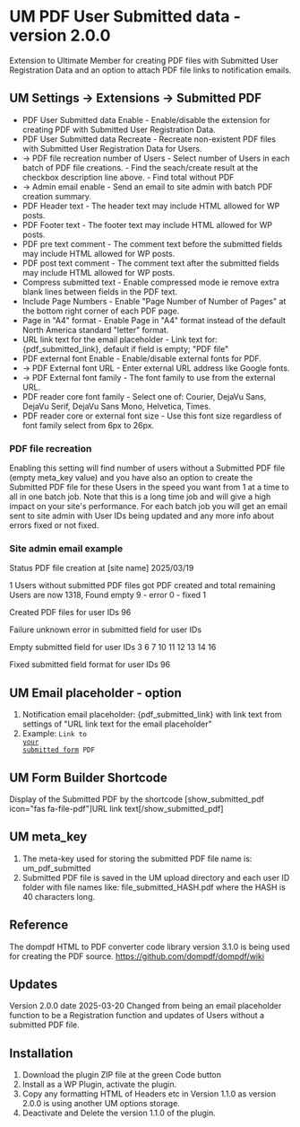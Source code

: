 # UM PDF User Submitted data - version 2.0.0
Extension to Ultimate Member for creating PDF files with Submitted User Registration Data and an option to attach PDF file links to notification emails.

## UM Settings -> Extensions -> Submitted PDF
* PDF User Submitted data Enable - Enable/disable the extension for creating PDF with Submitted User Registration Data.
* PDF User Submitted data Recreate - Recreate non-existent PDF files with Submitted User Registration Data for Users.
* -> PDF file recreation number of Users - Select number of Users in each batch of PDF file creations. - Find the seach/create result at the checkbox description line above. - Find total without PDF
* -> Admin email enable - Send an email to site admin with batch PDF creation summary.
* PDF Header text - The header text may include HTML allowed for WP posts.
* PDF Footer text - The footer text may include HTML allowed for WP posts.
* PDF pre text comment - The comment text before the submitted fields may include HTML allowed for WP posts.
* PDF post text comment - The comment text after the submitted fields may include HTML allowed for WP posts.
* Compress submitted text - Enable compressed mode ie remove extra blank lines between fields in the PDF text.
* Include Page Numbers - Enable "Page Number of Number of Pages" at the bottom right corner of each PDF page.
* Page in "A4" format - Enable Page in "A4" format instead of the default North America standard "letter" format.
* URL link text for the email placeholder - Link text for: {pdf_submitted_link}, default if field is empty; "PDF file"
* PDF external font Enable - Enable/disable external fonts for PDF.
* -> PDF External font URL - Enter external URL address like Google fonts.
* -> PDF External font family - The font family to use from the external URL.
* PDF reader core font family - Select one of: Courier, DejaVu Sans, DejaVu Serif, DejaVu Sans Mono, Helvetica, Times.
* PDF reader core or external font size - Use this font size regardless of font family select from 6px to 26px.
### PDF file recreation
Enabling this setting will find number of users without a Submitted PDF file (empty meta_key value) and you have also an option to create the Submitted PDF file for these Users in the speed you want from 1 at a time to all in one batch job. Note that this is a long time job and will give a high impact on your site's performance. For each batch job you will get an email sent to site admin with User IDs being updated and any more info about errors fixed or not fixed.
### Site admin email example
Status PDF file creation at [site name] 2025/03/19

1 Users without submitted PDF files got PDF created and total remaining Users are now 1318, Found empty 9 - error 0 - fixed 1

Created PDF files for user IDs 96

Failure unknown error in submitted field for user IDs

Empty submitted field for user IDs 3 6 7 10 11 12 13 14 16

Fixed submitted field format for user IDs 96
## UM Email placeholder - option
1. Notification email placeholder: {pdf_submitted_link} with link text from settings of "URL link text for the email placeholder"
2. Example: <code>Link to <a href="https://.../wp-content/uploads/ultimatemember/ID/file_submitted_HASH.pdf" target="_blank" rel="noreferrer">your submitted form</a> PDF</code>

## UM Form Builder Shortcode
Display of the Submitted PDF by the shortcode [show_submitted_pdf icon="fas fa-file-pdf"]URL link text[/show_submitted_pdf]

## UM meta_key
1. The meta-key used for storing the submitted PDF file name is: um_pdf_submitted
2. Submitted PDF file is saved in the UM upload directory and each user ID folder with file names like: file_submitted_HASH.pdf where the HASH is 40 characters long.

## Reference
The dompdf HTML to PDF converter code library version 3.1.0 is being used for creating the PDF source. https://github.com/dompdf/dompdf/wiki

## Updates
Version 2.0.0 date 2025-03-20 Changed from being an email placeholder function to be a Registration function and updates of Users without a submitted PDF file.

## Installation
1. Download the plugin ZIP file at the green Code button
2. Install as a WP Plugin, activate the plugin.
3. Copy any formatting HTML of Headers etc in Version 1.1.0 as version 2.0.0 is using another UM options storage. 
4. Deactivate and Delete the version 1.1.0 of the plugin.

